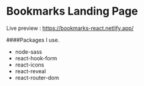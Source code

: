 # Bookmarks Landing Page

Live preview : https://bookmarks-react.netlify.app/

####Packages I use.
- node-sass
- react-hook-form
- react-icons
- react-reveal
- react-router-dom
